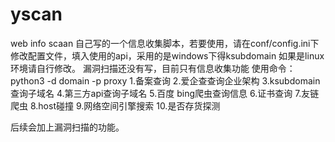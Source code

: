 # yscan
web info scaan
自己写的一个信息收集脚本，若要使用，请在conf/config.ini下修改配置文件，填入使用的api，采用的是windows下得ksubdomain
如果是linux环境请自行修改。
漏洞扫描还没有写，目前只有信息收集功能
使用命令：python3 -d domain -p proxy
1.备案查询
2.爱企查查询企业架构
3.ksubdomain查询子域名
4.第三方api查询子域名
5.百度 bing爬虫查询信息
6.证书查询
7.友链爬虫
8.host碰撞
9.网络空间引擎搜索
10.是否存货探测

后续会加上漏洞扫描的功能。

